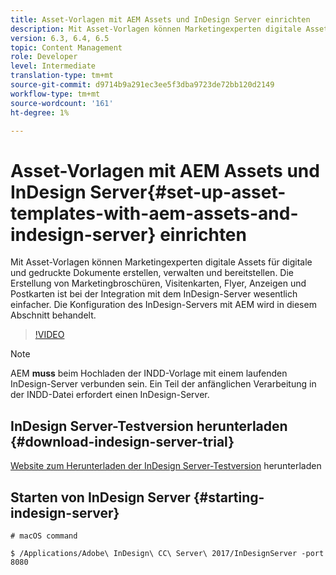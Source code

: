 ```yaml
---
title: Asset-Vorlagen mit AEM Assets und InDesign Server einrichten
description: Mit Asset-Vorlagen können Marketingexperten digitale Assets für digitale und gedruckte Dokumente erstellen, verwalten und bereitstellen. Die Erstellung von Marketingbroschüren, Visitenkarten, Flyer, Anzeigen und Postkarten ist bei der Integration mit dem InDesign-Server wesentlich einfacher. Die Konfiguration des InDesign-Servers mit AEM wird in diesem Abschnitt behandelt.
version: 6.3, 6.4, 6.5
topic: Content Management
role: Developer
level: Intermediate
translation-type: tm+mt
source-git-commit: d9714b9a291ec3ee5f3dba9723de72bb120d2149
workflow-type: tm+mt
source-wordcount: '161'
ht-degree: 1%

---
```



# Asset-Vorlagen mit AEM Assets und InDesign Server{#set-up-asset-templates-with-aem-assets-and-indesign-server} einrichten

Mit Asset-Vorlagen können Marketingexperten digitale Assets für digitale und gedruckte Dokumente erstellen, verwalten und bereitstellen. Die Erstellung von Marketingbroschüren, Visitenkarten, Flyer, Anzeigen und Postkarten ist bei der Integration mit dem InDesign-Server wesentlich einfacher. Die Konfiguration des InDesign-Servers mit AEM wird in diesem Abschnitt behandelt.

>[!VIDEO](https://video.tv.adobe.com/v/17069/?quality=9&learn=on)

>[!NOTE]
>
>AEM **muss** beim Hochladen der INDD-Vorlage mit einem laufenden InDesign-Server verbunden sein. Ein Teil der anfänglichen Verarbeitung in der INDD-Datei erfordert einen InDesign-Server.

## InDesign Server-Testversion herunterladen {#download-indesign-server-trial}

[Website zum Herunterladen der InDesign Server-Testversion](https://www.adobe.com/devnet/indesign/indesign-server-trial-downloads.html) herunterladen

## Starten von InDesign Server {#starting-indesign-server}

```shell
# macOS command

$ /Applications/Adobe\ InDesign\ CC\ Server\ 2017/InDesignServer -port 8080
```
